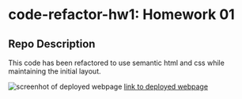 # code-refactor-hw1: Homework 01
## Repo Description

This code has been refactored to use semantic html and css while maintaining the initial layout.

![screenhot of deployed webpage](./assets/images/deployed-screen-cap.png)
[link to deployed webpage](https://brysgithub.github.io/code-refactor-hw1/)